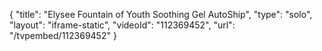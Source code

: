 {
    "title": "Elysee Fountain of Youth Soothing Gel  AutoShip",
    "type": "solo",
    "layout": "iframe-static",
    "videoId": "112369452",
    "url": "\/tvpembed\/112369452"
}